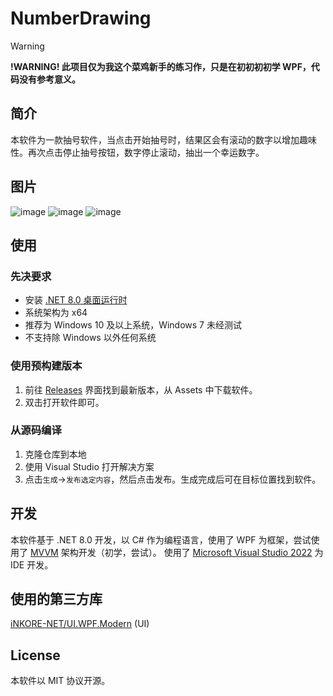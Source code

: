 # NumberDrawing

>[!warning]
>
> **!WARNING! 此项目仅为我这个菜鸡新手的练习作，只是在初初初初学 WPF，代码没有参考意义。**

## 简介
本软件为一款抽号软件，当点击开始抽号时，结果区会有滚动的数字以增加趣味性。再次点击停止抽号按钮，数字停止滚动，抽出一个幸运数字。

## 图片
![image](https://github.com/user-attachments/assets/c07c5704-24b5-420e-95b1-cb06813f69f0)
![image](https://github.com/user-attachments/assets/b93da8d2-984a-4db9-b9bf-01ec8972f0bd)
![image](https://github.com/user-attachments/assets/2b919c5c-2a2b-42e7-b271-2081aab4c0c3)

## 使用
### 先决要求
- 安装 [.NET 8.0 桌面运行时](https://dotnet.microsoft.com/zh-cn/download/dotnet/thank-you/runtime-desktop-8.0.8-windows-x64-installer)
- 系统架构为 x64
- 推荐为 Windows 10 及以上系统，Windows 7 未经测试
- 不支持除 Windows 以外任何系统
### 使用预构建版本
1. 前往 [Releases](https://github.com/LiuYan-xwx/NumberDrawing/releases) 界面找到最新版本，从 Assets 中下载软件。
2. 双击打开软件即可。
### 从源码编译
1. 克隆仓库到本地
2. 使用 Visual Studio 打开解决方案
3. 点击`生成`→`发布选定内容`，然后点击发布。生成完成后可在目标位置找到软件。

## 开发
本软件基于 .NET 8.0 开发，以 C# 作为编程语言，使用了 WPF 为框架，尝试使用了 [MVVM](https://learn.microsoft.com/zh-cn/dotnet/architecture/maui/mvvm) 架构开发（初学，尝试）。
使用了 [Microsoft Visual Studio 2022](https://visualstudio.microsoft.com/zh-hans/) 为 IDE 开发。

## 使用的第三方库
[iNKORE-NET/UI.WPF.Modern](https://github.com/iNKORE-NET/UI.WPF.Modern) (UI)

## License
本软件以 MIT 协议开源。
